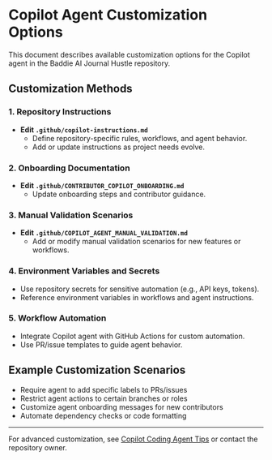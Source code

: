 # Copilot Agent Customization Options

This document describes available customization options for the Copilot agent in the Baddie AI Journal Hustle repository.

## Customization Methods

### 1. Repository Instructions
- **Edit `.github/copilot-instructions.md`**
  - Define repository-specific rules, workflows, and agent behavior.
  - Add or update instructions as project needs evolve.

### 2. Onboarding Documentation
- **Edit `.github/CONTRIBUTOR_COPILOT_ONBOARDING.md`**
  - Update onboarding steps and contributor guidance.

### 3. Manual Validation Scenarios
- **Edit `.github/COPILOT_AGENT_MANUAL_VALIDATION.md`**
  - Add or modify manual validation scenarios for new features or workflows.

### 4. Environment Variables and Secrets
- Use repository secrets for sensitive automation (e.g., API keys, tokens).
- Reference environment variables in workflows and agent instructions.

### 5. Workflow Automation
- Integrate Copilot agent with GitHub Actions for custom automation.
- Use PR/issue templates to guide agent behavior.

## Example Customization Scenarios
- Require agent to add specific labels to PRs/issues
- Restrict agent actions to certain branches or roles
- Customize agent onboarding messages for new contributors
- Automate dependency checks or code formatting

---

For advanced customization, see [Copilot Coding Agent Tips](https://gh.io/copilot-coding-agent-tips) or contact the repository owner.
